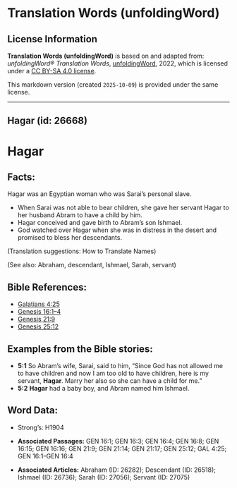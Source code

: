# Translation Words (unfoldingWord)

## License Information

**Translation Words (unfoldingWord)** is based on and adapted from: _unfoldingWord® Translation Words_, [unfoldingWord](https://unfoldingword.org/utw), 2022, which is licensed under a [CC BY-SA 4.0 license](https://creativecommons.org/licenses/by-sa/4.0/legalcode.en).

This markdown version (created `2025-10-09`) is provided under the same license.



--------------------------------

## Hagar (id: 26668)

Hagar
=====

Facts:
------

Hagar was an Egyptian woman who was Sarai’s personal slave.

* When Sarai was not able to bear children, she gave her servant Hagar to her husband Abram to have a child by him.
* Hagar conceived and gave birth to Abram’s son Ishmael.
* God watched over Hagar when she was in distress in the desert and promised to bless her descendants.

(Translation suggestions: How to Translate Names)

(See also: Abraham, descendant, Ishmael, Sarah, servant)

Bible References:
-----------------

* [Galatians 4:25](https://ref.ly/Gal4:25)
* [Genesis 16:1–4](https://ref.ly/Gen16:1-Gen16:4)
* [Genesis 21:9](https://ref.ly/Gen21:9)
* [Genesis 25:12](https://ref.ly/Gen25:12)

Examples from the Bible stories:
--------------------------------

* **5:1** So Abram’s wife, Sarai, said to him, “Since God has not allowed me to have children and now I am too old to have children, here is my servant, **Hagar**. Marry her also so she can have a child for me.”
* **5:2** **Hagar** had a baby boy, and Abram named him Ishmael.

Word Data:
----------

* Strong’s: H1904

* **Associated Passages:** GEN 16:1; GEN 16:3; GEN 16:4; GEN 16:8; GEN 16:15; GEN 16:16; GEN 21:9; GEN 21:14; GEN 21:17; GEN 25:12; GAL 4:25; GEN 16:1–GEN 16:4
* **Associated Articles:** Abraham (ID: 26282); Descendant (ID: 26518); Ishmael (ID: 26736); Sarah (ID: 27056); Servant (ID: 27075)

